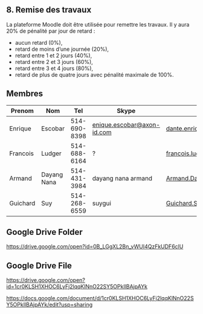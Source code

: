 ## 8.	Remise des travaux
La plateforme Moodle doit être utilisée pour remettre les travaux.
Il y aura 20% de pénalité par jour de retard :
* aucun retard (0%),
* retard de moins d’une journée (20%),
* retard entre 1 et 2 jours (40%),
* retard entre 2 et 3 jours (60%),
* retard entre 3 et 4 jours (80%),
* retard de plus de quatre jours avec pénalité maximale de 100%.

## Membres

Prenom | Nom | Tel | Skype | Email UdeS | Gmail
---------|----------|---------|---------|----------|---------
 Enrique | Escobar | 514-690-8398 | enique.escobar@axon-id.com | dante.enrique.escobar.espinoza@usherbrooke.ca | escobarebio@gmail.com
 Francois | Ludger | 514-688-6164 | ? | francois.ludger@usherbroke.ca | francois.ludger@gmail.com
 Armand | Dayang Nana | 514-431-3984 | dayang nana armand | Armand.Dayang.Nana@usherbroke.ca | dayang.armand@gmail.com
 Guichard | Suy | 514-268-6559 | suygui | Guichard.Suy@usherbrooke.ca | sg.eng65@gmail.com

## Google Drive Folder

https://drive.google.com/open?id=0B_LGgXL2Bn_vWUI4QzFkUDF6clU

## Google Drive File

https://drive.google.com/open?id=1cr0KLSH1XHOC6LyFj2lqqKlNnO22SY5OPkIlBAjpAYk

https://docs.google.com/document/d/1cr0KLSH1XHOC6LyFj2lqqKlNnO22SY5OPkIlBAjpAYk/edit?usp=sharing
